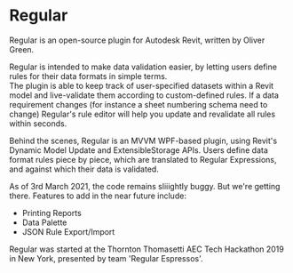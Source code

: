 # Regular
 
Regular is an open-source plugin for Autodesk Revit, written by Oliver Green.  
 
Regular is intended to make data validation easier, by letting users define rules for their data formats in simple terms.  
The plugin is able to keep track of user-specified datasets within a Revit model and live-validate them according to custom-defined rules.
If a data requirement changes (for instance a sheet numbering schema need to change) Regular's rule editor will help you update and revalidate all rules within seconds.

Behind the scenes, Regular is an MVVM WPF-based plugin, using Revit's Dynamic Model Update and ExtensibleStorage APIs. Users define data format rules piece by piece, which are translated to Regular Expressions, and against which their data is validated. 

As of 3rd March 2021, the code remains sliiightly buggy. But we're getting there. Features to add in the near future include:

- Printing Reports
- Data Palette
- JSON Rule Export/Import

Regular was started at the Thornton Thomasetti AEC Tech Hackathon 2019 in New York, presented by team 'Regular Espressos'.
